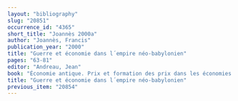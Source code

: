 ```yaml
---
layout: "bibliography"
slug: "20851"
occurrence_id: "4365"
short_title: "Joannès 2000a"
author: "Joannès, Francis"
publication_year: "2000"
title: "Guerre et économie dans l´empire néo-babylonien"
pages: "63-81"
editor: "Andreau, Jean"
book: "Économie antique. Prix et formation des prix dans les économies antiques, Entretiens d´Archéologie et d´Histoire 5 (Saint-Bertrand-de-Comminges)"
title: "Guerre et économie dans l´empire néo-babylonien"
previous_item: "20854"
---
```

